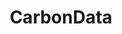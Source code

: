 ---
codehost: https://github.com/https://github.com/cncf/landscape
facebook: https://facebook.com/carbondata
linkedin: https://linkedin.com/groups/10334501
logohandle: apache_carbondata
sort: carbondata
tags:
- apache
title: CarbonData
twitter: https://x.com/ApacheCarbonDat
website: https://carbondata.apache.org/
---